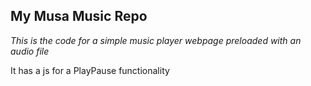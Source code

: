 ## My Musa Music Repo

*This is the code for a simple music player webpage preloaded with an audio file*

It has a js for a PlayPause functionality

